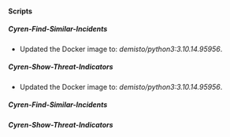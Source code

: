 
#### Scripts

##### Cyren-Find-Similar-Incidents

- Updated the Docker image to: *demisto/python3:3.10.14.95956*.

##### Cyren-Show-Threat-Indicators

- Updated the Docker image to: *demisto/python3:3.10.14.95956*.

##### Cyren-Find-Similar-Incidents


##### Cyren-Show-Threat-Indicators
